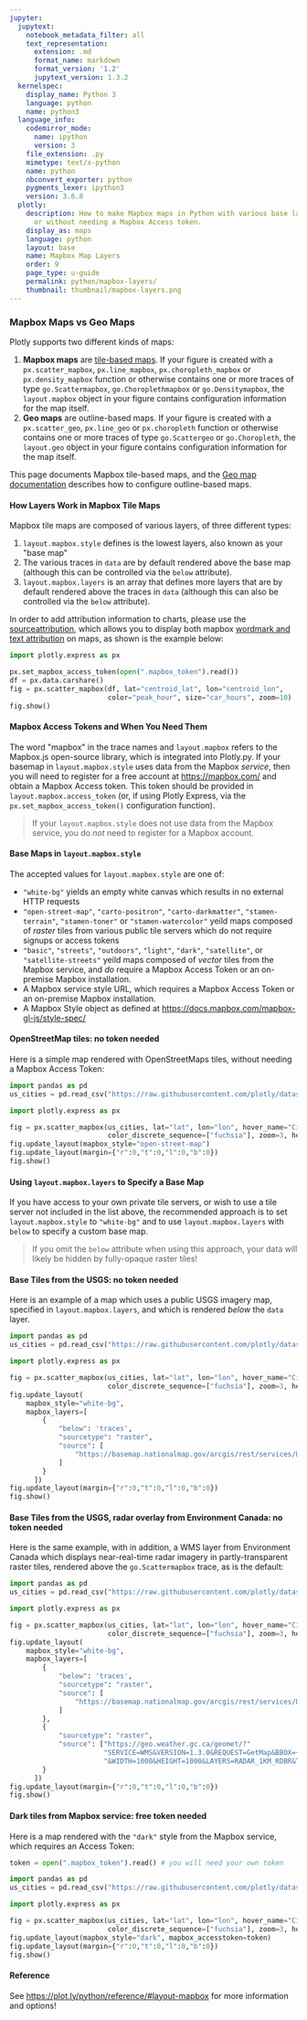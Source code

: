 ```yaml
---
jupyter:
  jupytext:
    notebook_metadata_filter: all
    text_representation:
      extension: .md
      format_name: markdown
      format_version: '1.2'
      jupytext_version: 1.3.2
  kernelspec:
    display_name: Python 3
    language: python
    name: python3
  language_info:
    codemirror_mode:
      name: ipython
      version: 3
    file_extension: .py
    mimetype: text/x-python
    name: python
    nbconvert_exporter: python
    pygments_lexer: ipython3
    version: 3.6.8
  plotly:
    description: How to make Mapbox maps in Python with various base layers, with
      or without needing a Mapbox Access token.
    display_as: maps
    language: python
    layout: base
    name: Mapbox Map Layers
    order: 9
    page_type: u-guide
    permalink: python/mapbox-layers/
    thumbnail: thumbnail/mapbox-layers.png
---
```



### Mapbox Maps vs Geo Maps

Plotly supports two different kinds of maps:

1. **Mapbox maps** are [tile-based maps](https://en.wikipedia.org/wiki/Tiled_web_map). If your figure is created with a `px.scatter_mapbox`, `px.line_mapbox`, `px.choropleth_mapbox` or `px.density_mapbox` function or otherwise contains one or more traces of type `go.Scattermapbox`, `go.Choroplethmapbox` or `go.Densitymapbox`, the `layout.mapbox` object in your figure contains configuration information for the map itself.
2. **Geo maps** are outline-based maps. If your figure is created with a `px.scatter_geo`, `px.line_geo` or `px.choropleth` function or otherwise contains one or more traces of type `go.Scattergeo` or `go.Choropleth`, the `layout.geo` object in your figure contains configuration information for the map itself.

This page documents Mapbox tile-based maps, and the [Geo map documentation](/python/map-configuration/) describes how to configure outline-based maps.

#### How Layers Work in Mapbox Tile Maps

Mapbox tile maps are composed of various layers, of three different types:

1. `layout.mapbox.style` defines is the lowest layers, also known as your "base map"
2. The various traces in `data` are by default rendered above the base map (although this can be controlled via the `below` attribute).
3. `layout.mapbox.layers` is an array that defines more layers that are by default rendered above the traces in `data` (although this can also be controlled via the `below` attribute).

In order to add attribution information to charts, please use the [sourceattribution](https://plot.ly/python/reference/#layout-mapbox-layers-items-layer-sourceattribution), which allows you to display both mapbox [wordmark and text attribution](https://docs.mapbox.com/help/how-mapbox-works/attribution/) on maps, as shown is the example below:

```python
import plotly.express as px

px.set_mapbox_access_token(open(".mapbox_token").read())
df = px.data.carshare()
fig = px.scatter_mapbox(df, lat="centroid_lat", lon="centroid_lon", 
                        color="peak_hour", size="car_hours", zoom=10)
fig.show()
```

#### Mapbox Access Tokens and When You Need Them

The word "mapbox" in the trace names and `layout.mapbox` refers to the Mapbox.js open-source library, which is integrated into Plotly.py. If your basemap in `layout.mapbox.style` uses data from the Mapbox _service_, then you will need to register for a free account at https://mapbox.com/ and obtain a Mapbox Access token. This token should be provided in `layout.mapbox.access_token` (or, if using Plotly Express, via the `px.set_mapbox_access_token()` configuration function).

> If your `layout.mapbox.style` does not use data from the Mapbox service, you do _not_ need to register for a Mapbox account.

#### Base Maps in `layout.mapbox.style`

The accepted values for `layout.mapbox.style` are one of:

- `"white-bg"` yields an empty white canvas which results in no external HTTP requests
- `"open-street-map"`, `"carto-positron"`, `"carto-darkmatter"`, `"stamen-terrain"`, `"stamen-toner"` or `"stamen-watercolor"` yeild maps composed of _raster_ tiles from various public tile servers which do not require signups or access tokens
- `"basic"`, `"streets"`, `"outdoors"`, `"light"`, `"dark"`, `"satellite"`, or `"satellite-streets"` yeild maps composed of _vector_ tiles from the Mapbox service, and _do_ require a Mapbox Access Token or an on-premise Mapbox installation.
- A Mapbox service style URL, which requires a Mapbox Access Token or an on-premise Mapbox installation.
- A Mapbox Style object as defined at https://docs.mapbox.com/mapbox-gl-js/style-spec/

#### OpenStreetMap tiles: no token needed

Here is a simple map rendered with OpenStreetMaps tiles, without needing a Mapbox Access Token:

```python
import pandas as pd
us_cities = pd.read_csv("https://raw.githubusercontent.com/plotly/datasets/master/us-cities-top-1k.csv")

import plotly.express as px

fig = px.scatter_mapbox(us_cities, lat="lat", lon="lon", hover_name="City", hover_data=["State", "Population"],
                        color_discrete_sequence=["fuchsia"], zoom=3, height=300)
fig.update_layout(mapbox_style="open-street-map")
fig.update_layout(margin={"r":0,"t":0,"l":0,"b":0})
fig.show()
```


#### Using `layout.mapbox.layers` to Specify a Base Map

If you have access to your own private tile servers, or wish to use a tile server not included in the list above, the recommended approach is to set `layout.mapbox.style` to `"white-bg"` and to use `layout.mapbox.layers` with `below` to specify a custom base map.

> If you omit the `below` attribute when using this approach, your data will likely be hidden by fully-opaque raster tiles!

#### Base Tiles from the USGS: no token needed

Here is an example of a map which uses a public USGS imagery map, specified in `layout.mapbox.layers`, and which is rendered _below_ the `data` layer.


```python
import pandas as pd
us_cities = pd.read_csv("https://raw.githubusercontent.com/plotly/datasets/master/us-cities-top-1k.csv")

import plotly.express as px

fig = px.scatter_mapbox(us_cities, lat="lat", lon="lon", hover_name="City", hover_data=["State", "Population"],
                        color_discrete_sequence=["fuchsia"], zoom=3, height=300)
fig.update_layout(
    mapbox_style="white-bg",
    mapbox_layers=[
        {
            "below": 'traces',
            "sourcetype": "raster",
            "source": [
                "https://basemap.nationalmap.gov/arcgis/rest/services/USGSImageryOnly/MapServer/tile/{z}/{y}/{x}"
            ]
        }
      ])
fig.update_layout(margin={"r":0,"t":0,"l":0,"b":0})
fig.show()
```


#### Base Tiles from the USGS, radar overlay from Environment Canada: no token needed

Here is the same example, with in addition, a WMS layer from Environment Canada which displays near-real-time radar imagery in partly-transparent raster tiles, rendered above the `go.Scattermapbox` trace, as is the default:


```python
import pandas as pd
us_cities = pd.read_csv("https://raw.githubusercontent.com/plotly/datasets/master/us-cities-top-1k.csv")

import plotly.express as px

fig = px.scatter_mapbox(us_cities, lat="lat", lon="lon", hover_name="City", hover_data=["State", "Population"],
                        color_discrete_sequence=["fuchsia"], zoom=3, height=300)
fig.update_layout(
    mapbox_style="white-bg",
    mapbox_layers=[
        {
            "below": 'traces',
            "sourcetype": "raster",
            "source": [
                "https://basemap.nationalmap.gov/arcgis/rest/services/USGSImageryOnly/MapServer/tile/{z}/{y}/{x}"
            ]
        },
        {
            "sourcetype": "raster",
            "source": ["https://geo.weather.gc.ca/geomet/?"
                       "SERVICE=WMS&VERSION=1.3.0&REQUEST=GetMap&BBOX={bbox-epsg-3857}&CRS=EPSG:3857"
                       "&WIDTH=1000&HEIGHT=1000&LAYERS=RADAR_1KM_RDBR&TILED=true&FORMAT=image/png"],
        }
      ])
fig.update_layout(margin={"r":0,"t":0,"l":0,"b":0})
fig.show()
```


#### Dark tiles from Mapbox service: free token needed

Here is a map rendered with the `"dark"` style from the Mapbox service, which requires an Access Token:


```python
token = open(".mapbox_token").read() # you will need your own token

import pandas as pd
us_cities = pd.read_csv("https://raw.githubusercontent.com/plotly/datasets/master/us-cities-top-1k.csv")

import plotly.express as px

fig = px.scatter_mapbox(us_cities, lat="lat", lon="lon", hover_name="City", hover_data=["State", "Population"],
                        color_discrete_sequence=["fuchsia"], zoom=3, height=300)
fig.update_layout(mapbox_style="dark", mapbox_accesstoken=token)
fig.update_layout(margin={"r":0,"t":0,"l":0,"b":0})
fig.show()
```

#### Reference

See https://plot.ly/python/reference/#layout-mapbox for more information and options!
